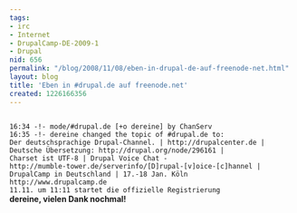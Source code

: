 ```yaml
---
tags:
- irc
- Internet
- DrupalCamp-DE-2009-1
- Drupal
nid: 656
permalink: "/blog/2008/11/08/eben-in-drupal-de-auf-freenode-net.html"
layout: blog
title: 'Eben in #drupal.de auf freenode.net'
created: 1226166356
---
```

<code>
16:34 -!- mode/#drupal.de [+o dereine] by ChanServ
16:35 -!- dereine changed the topic of #drupal.de to: 
Der deutschsprachige Drupal-Channel. | http://drupalcenter.de | 
Deutsche Übersetzung: http://drupal.org/node/296161 | 
Charset ist UTF-8 | Drupal Voice Chat -
http://mumble-tower.de/serverinfo/[D]rupal-[v]oice-[c]hannel |
DrupalCamp in Deutschland | 17.-18 Jan. Köln
http://www.drupalcamp.de 
11.11. um 11:11 startet die offizielle Registrierung
</code>
<strong>dereine, vielen Dank nochmal!</strong><!--break-->
